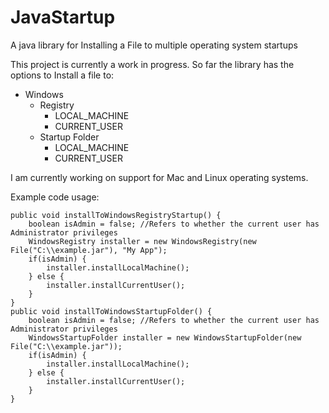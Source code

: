# JavaStartup
A java library for Installing a File to multiple operating system startups

This project is currently a work in progress. So far the library has the options to Install a file to:
* Windows
  * Registry
    * LOCAL_MACHINE
    * CURRENT_USER
  * Startup Folder
    * LOCAL_MACHINE
    * CURRENT_USER
    
I am currently working on support for Mac and Linux operating systems.

Example code usage:

    public void installToWindowsRegistryStartup() {
        boolean isAdmin = false; //Refers to whether the current user has Administrator privileges
        WindowsRegistry installer = new WindowsRegistry(new File("C:\\example.jar"), "My App");
        if(isAdmin) {
            installer.installLocalMachine();
        } else {
            installer.installCurrentUser();
        }
    }
    public void installToWindowsStartupFolder() {
        boolean isAdmin = false; //Refers to whether the current user has Administrator privileges
        WindowsStartupFolder installer = new WindowsStartupFolder(new File("C:\\example.jar"));
        if(isAdmin) {
            installer.installLocalMachine();
        } else {
            installer.installCurrentUser();
        }
    }
